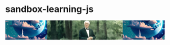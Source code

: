 # sandbox-learning-js

<img src="https://github.com/churchofscyence/resources/blob/main/banners/banner-thomas-edison.png" alt="Thomas Edison">
